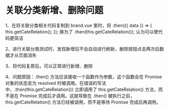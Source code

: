# 关联分类新增、删除问题

1、在将关联分类相关代码复制到 brand.vue 里时，将 .then(({ data }) => { this.getCateRelation(); }); 换为了 .then(this.getCateRelation()); 认为可以使代码更简洁

2、进行关联分类测试时，发现新增后不会自动进行刷新，删除按钮点击两次后数据才从页面消失

3、将代码复原后，可以正常进行新增、删除

4、问题原因：.then() 方法应该接收一个函数作为参数，这个函数会在 Promise 对象的状态变为 resolved 时被调用。在错误的写法中，.then(this.getCateRelation()) 立即调用了 this.getCateRelation() 方法，而不是在 Promise 完成后才调用。这就导致在 .then() 被执行之前，this.getCateRelation() 方法已经被调用，而不是等待 Promise 完成后再调用。